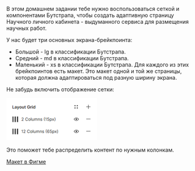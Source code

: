 В этом домашнем задании тебе нужно воспользоваться сеткой и компонентами Бутстрапа, чтобы создать адаптивную страницу Научного личного кабинета - выдуманного сервиса для размещения научных работ.

У нас будет три основных экрана-брейкпоинта:

   * Большой - lg в классификации Бутстрапа.
   * Средний - md в классификации Бутстрапа.
   *  Маленький - xs в классификации Бутстрапа.
Для каждого из этих брейкпоинтов есть макет. Это макет одной и той же страницы, которая должна адаптироваться под разную ширину экрана.

Не забудь включить отображение сетки:

![Отображение сетки](https://raw.githubusercontent.com/Evskij/Evskij.github.io/master/BootstrapStepik/img/layout_grid.png)

Это поможет тебе распределить контент по нужным колонкам.

[Макет в Фигме](https://www.figma.com/file/nDXdlmr1kCVnWEcnPWtfLg/%D0%97%D0%B0%D0%B4%D0%B0%D0%BD%D0%B8%D0%B5-%D0%BD%D0%B0-%D0%91%D1%83%D1%82%D1%81%D1%82%D1%80%D0%B0%D0%BF?node-id=1%3A2)
